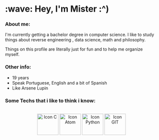 
  <h1> :wave: Hey, I'm Mister :^) </h1>

  ### About me:  <br>
  
  I'm currently getting a bachelor degree in computer science.
  I like to study things about reverse engineering , data science, math and
  philosophy.
  <br>
  
  Things on this profile are literally just for fun and to help me
  organize myself.
  <br>
  
  
  ### Other info:
  - 19 years
  - Speak Portuguese, English and a bit of Spanish
  - Like Arsene Lupin

 
  ### Some Techs that i like to think i know:
  

  <br>
  
  
  <div align = "center" style="display: inline_block">
    <img align="center" alt="Icon C" width="70" src="https://cdn.jsdelivr.net/gh/devicons/devicon/icons/c/c-original.svg"/>
    <img align="center" alt="Icon Atom" width="70" src="https://upload.wikimedia.org/wikipedia/commons/thumb/e/e2/Atom_1.0_icon.png/600px-Atom_1.0_icon.png?20160921001112"/>
    <img align="center" alt="Icon Python" width="70" src="https://cdn-icons-png.flaticon.com/512/5968/5968350.png"/>
    <img align="center" alt="Icon GIT" width="70" src="https://git-scm.com/images/logos/downloads/Git-Icon-1788C.png"/>
    </div> 
  
  <br>
  <br>
  

